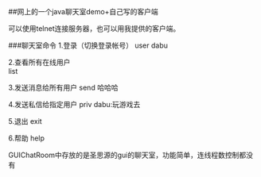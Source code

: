##网上的一个java聊天室demo+自己写的客户端




可以使用telnet连接服务器，也可以用我提供的客户端。


###聊天室命令
1.登录（切换登录帐号）
user  dabu

2.查看所有在线用户  
list

3.发送消息给所有用户
send  哈哈哈

4.发送私信给指定用户
priv  dabu:玩游戏去

5.退出
exit


6.帮助
help



GUIChatRoom中存放的是圣思源的gui的聊天室，功能简单，连线程数控制都没有